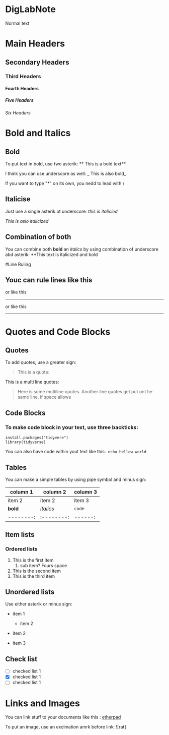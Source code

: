 # DigLabNote

Normal text

# Main Headers

## Secondary Headers

### Third Headers

#### Fourth Headers

##### Five Headers

###### Six Headers

# Bold and Italics

## Bold

To put text in bold, use two asterik: ** This is a bold text**

I think you can use underscore as well: _ This is also bold_

If you want to type "\*" on its own, you nedd to lead with \


## Italicise

Just use a single asterik ot underscore: *this is italicied*

_This is aslo italicized_

## Combination of both

You can combine both **bold** an *italics* by using combination of underscore abd asterik: **This text is italicized and bold

#Line Ruling

Youc can rule lines like this
---

 or like this
___


or like this
***


# Quotes and Code Blocks

## Quotes

To add quotes, use a greater sign:

> This is a quote:

This is a multi line quotes:

> Here is some multiline quotes.
> Another line
> quotes get put ont he same line, if space allows

## Code Blocks

### To make code block in your text, use three backticks:

```
install.packages("tidyvere")
library(tidyverse)

```

You can also have code within yout text like this:` echo hellow world`

## Tables

You can make a simple tables by using pipe symbol and minus sign:

| column 1 | column 2 | column 3 |
|----------|----------|----------|
| item 2   | item   2 | item 3   |
| **bold** |*italics*| `code`|
|--------:| :--------:|------:|


## Item lists

### Ordered lists

1. This is the first item
    1. sub item? Fours space
1. This is the second item
1. This is the third item

## Unordered lists

Use either asterik or minus sign:
* item 1
    * item 2
    
* item 2

- item 3

## Check list
- [ ] checked list 1
- [x] checked list 1
- [ ] checked list 1

# Links and Images

You can link stuff to your documents  like this : [etherpad](https://pad.carpentroes.org/2018-11-13-otago-dc)

To put an image, use an exclmation amrk before link:
![rat]



